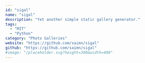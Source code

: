```yaml
---
id: "sigal"
name: "sigal"
description: "Yet another simple static gallery generator."
tags:
  - "MIT"
  - "Python"
category: "Photo Galleries"
website: "https://github.com/saimn/sigal"
github: "https://github.com/saimn/sigal"
#image: "/placeholder.svg?height=300&width=400"
---
```


